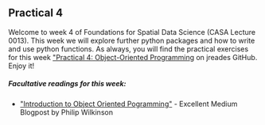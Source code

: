 ## Practical 4

Welcome to week 4 of Foundations for Spatial Data Science (CASA Lecture 0013). This week we will explore further python packages and how to write and use python functions. As always, you will find the practical exercises for this week ["Practical 4: Object-Oriented Programming](https://github.com/audevuilli/fsds-1/blob/master/practicals/Practical-04-Objects.ipynb) on jreades GitHub. Enjoy it!

##### Facultative  readings for this week:
- ["Introduction to Object Oriented Pogramming"](https://towardsdatascience.com/ucl-data-science-society-object-oriented-programming-d69cb7a7b0be) - Excellent Medium Blogpost by Philip Wilkinson 
